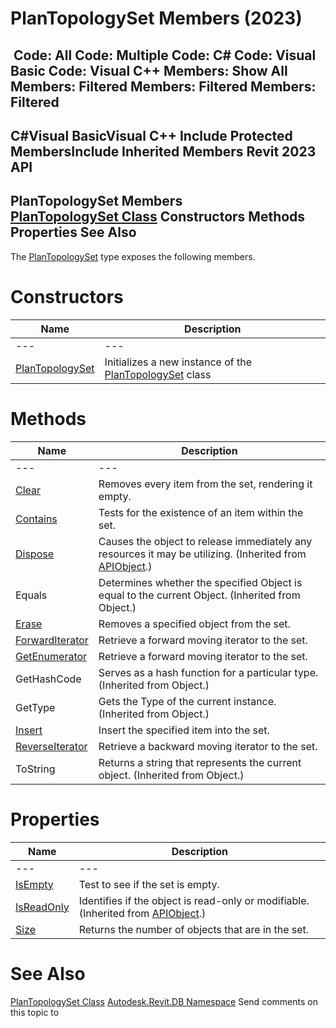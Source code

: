 # PlanTopologySet Members (2023)

﻿
 Code: All Code: Multiple Code: C# Code: Visual Basic Code: Visual C++  Members: Show All Members: Filtered Members: Filtered Members: Filtered   
---  
C#Visual BasicVisual C++
Include Protected MembersInclude Inherited Members
Revit 2023 API  
---  
PlanTopologySet Members  
[PlanTopologySet Class](37cd93b8-bed4-0000-a389-48d5305d908e.md "PlanTopologySet Class") Constructors Methods Properties See Also  
---  
The [PlanTopologySet](37cd93b8-bed4-0000-a389-48d5305d908e.md "PlanTopologySet Class") type exposes the following members.
# Constructors
| Name | Description |
| --- | --- |
| --- | --- | --- |
| [PlanTopologySet](3bb6037d-39be-3517-c0ad-3921b39803ca.md "PlanTopologySet Constructor") | Initializes a new instance of the [PlanTopologySet](37cd93b8-bed4-0000-a389-48d5305d908e.md "PlanTopologySet Class") class |

# Methods
| Name | Description |
| --- | --- |
| --- | --- | --- |
| [Clear](73e50d33-1d8c-7181-8220-404a077b4dec.md "Clear Method") | Removes every item from the set, rendering it empty. |
| [Contains](c2782f2f-5670-449a-1f53-3e8039552ca7.md "Contains Method") | Tests for the existence of an item within the set. |
| [Dispose](7c03212a-b587-1c89-3912-efea0d2619c5.md "Dispose Method") | Causes the object to release immediately any resources it may be utilizing. (Inherited from [APIObject](beb86ef5-39ad-3f0d-0cd9-0c929387a2bb.md "APIObject Class").) |
| Equals | Determines whether the specified Object is equal to the current Object. (Inherited from Object.) |
| [Erase](d42e7aab-b73b-3c85-700e-75e6e6376e97.md "Erase Method") | Removes a specified object from the set. |
| [ForwardIterator](57cc301a-de8e-2c20-cdbc-e09e776df0b5.md "ForwardIterator Method") | Retrieve a forward moving iterator to the set. |
| [GetEnumerator](b764393f-84c3-6cfb-ddde-f142a9db2c87.md "GetEnumerator Method") | Retrieve a forward moving iterator to the set. |
| GetHashCode | Serves as a hash function for a particular type.  (Inherited from Object.) |
| GetType | Gets the Type of the current instance. (Inherited from Object.) |
| [Insert](fe4a9017-9baa-3096-f7af-222ec7e2a510.md "Insert Method") | Insert the specified item into the set. |
| [ReverseIterator](fbda471e-2e84-0263-89c3-ff21d6b96115.md "ReverseIterator Method") | Retrieve a backward moving iterator to the set. |
| ToString | Returns a string that represents the current object. (Inherited from Object.) |

# Properties
| Name | Description |
| --- | --- |
| --- | --- | --- |
| [IsEmpty](397ac42f-e3d8-464c-d9c6-50cd4a1df46c.md "IsEmpty Property") | Test to see if the set is empty. |
| [IsReadOnly](d516bcd2-a3fd-a578-58f6-f1add979bd07.md "IsReadOnly Property") | Identifies if the object is read-only or modifiable. (Inherited from [APIObject](beb86ef5-39ad-3f0d-0cd9-0c929387a2bb.md "APIObject Class").) |
| [Size](1fe8f8ac-5c66-91b5-d30d-11d2c4767dd5.md "Size Property") | Returns the number of objects that are in the set. |

# See Also
[PlanTopologySet Class](37cd93b8-bed4-0000-a389-48d5305d908e.md "PlanTopologySet Class")
[Autodesk.Revit.DB Namespace](87546ba7-461b-c646-cbb1-2cb8f5bff8b2.md "Autodesk.Revit.DB Namespace")
Send comments on this topic to 